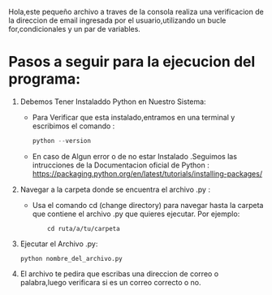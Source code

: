 Hola,este pequeño archivo a traves de la consola realiza una verificacion de la direccion de email ingresada por el usuario,utilizando un bucle for,condicionales y un par de variables.

# Pasos a seguir para la ejecucion del programa:
1) Debemos Tener Instaladdo Python en Nuestro Sistema:

   - Para Verificar que esta instalado,entramos en una terminal y escribimos el comando : 
        ```python
        python --version
        ```
   
   - En caso de Algun error o de no estar Instalado .Seguimos las intrucciones de la Documentacion oficial de Python : https://packaging.python.org/en/latest/tutorials/installing-packages/

3) Navegar a la carpeta donde se encuentra el archivo .py :
   - Usa el comando cd (change directory) para navegar hasta la carpeta que contiene el archivo .py que quieres ejecutar. Por ejemplo:

      ```
          cd ruta/a/tu/carpeta
        ```
      
5) Ejecutar el Archivo .py:
   
      ```
      python nombre_del_archivo.py
      ```
      
7) El archivo te pedira que escribas una direccion de correo o palabra,luego verificara si es un correo correcto o no.
